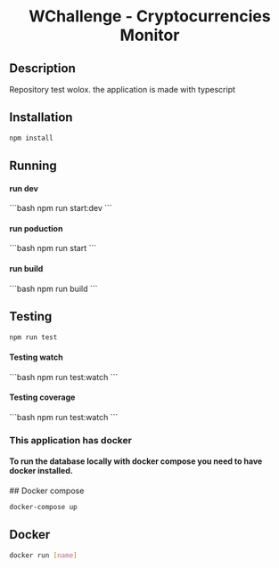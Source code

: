 <h1 align="center">
  WChallenge - Cryptocurrencies Monitor
</h1>

## Description


Repository test wolox.
the application is made with typescript


## Installation

```bash
npm install
```


## Running

<h4> run dev </h4>
```bash
npm run start:dev
```

<h4> run poduction </h4>
```bash
npm run start
```

<h4> run build </h4>
```bash
npm run build
```

## Testing

```bash
npm run test
```

<h4> Testing watch </h4>
```bash
npm run test:watch
```
  
<h4> Testing coverage  </h4>
```bash
npm run test:watch
```

<h3>This application has docker</h3>
<h4> To run the database locally with docker compose you need to have docker installed. </h4>
## Docker compose

```bash
docker-compose up
```
## Docker 

```bash
docker run [name]
```

